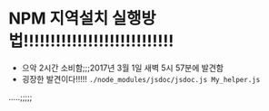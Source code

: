 # NPM 지역설치 실행방법!!!!!!!!!!!!!!!!!!!!!!!!!!!!
- 으악 2시간 소비함;;;2017년 3월 1일 새벽 5시 57분에 발견함
- 굉장한 발견이다!!!!!
`./node_modules/jsdoc/jsdoc.js My_helper.js `

.....;;;;;

